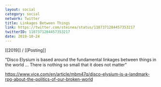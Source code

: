 ```yaml
---
layout: social
category: social
network: Twitter
title: Linkages Between Things
link: https://twitter.com/steinea/status/1187371284457353217
twitterID: 1187371284457353217
date: 2019-10-24
---
```


[[2019]] / [[Posting]]

"Disco Elysium is based around the fundamental linkages between things in the world ... There is nothing so small that it does not matter"

<https://www.vice.com/en/article/mbm47q/disco-elysium-is-a-landmark-rpg-about-the-politics-of-our-broken-world>
